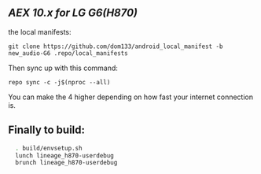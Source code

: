 _AEX 10.x for LG G6(H870)_
---------------------------

the local manifests:

	git clone https://github.com/dom133/android_local_manifest -b new_audio-G6 .repo/local_manifests

Then sync up with this command:

	repo sync -c -j$(nproc --all) 
	
You can make the 4 higher depending on how fast your internet connection is. 

Finally to build:
-----------------

```bash
  . build/envsetup.sh
  lunch lineage_h870-userdebug
  brunch lineage_h870-userdebug
```
